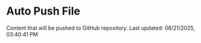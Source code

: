# Auto Push File

Content that will be pushed to GitHub repository.
Last updated: 08/21/2025, 03:40:41 PM